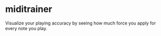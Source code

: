 # miditrainer

Visualize your playing accuracy by seeing how much force you apply for every note you play. 
